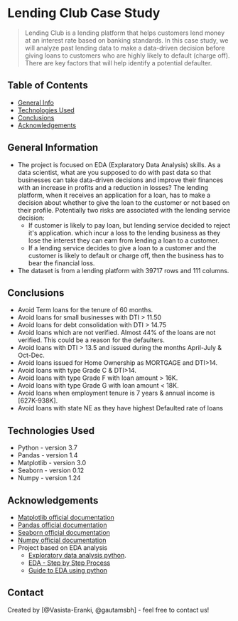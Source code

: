 # Lending Club Case Study
> Lending Club is a lending platform that helps customers lend money at an interest rate based on banking standards. In this case study, we will analyze past lending data to make a data-driven decision before giving loans to customers who are highly likely to default (charge off). There are key factors that will help identify a potential defaulter.


## Table of Contents

* [General Info](#general-information)
* [Technologies Used](#technologies-used)
* [Conclusions](#conclusions)
* [Acknowledgements](#acknowledgements)


## General Information

- The project is focused on EDA (Explaratory Data Analysis) skills. As a data scientist, what are you supposed to do with past data so that businesses can take data-driven decisions and improve their finances with an increase in profits and a reduction in losses?
The lending platform, when it receives an application for a loan, has to make a decision about whether to give the loan to the customer or not based on their profile. Potentially two risks are associated with the lending service decision:
    - If customer is likely to pay loan, but lending service decided to reject it's application. which incur a loss to the lending business as they lose the interest they can earn from lending a loan to a customer.
    - If a lending service decides to give a loan to a customer and the customer is likely to default or charge off, then the business has to bear the financial loss.
- The dataset is from a lending platform with 39717 rows and 111 columns.


## Conclusions

- Avoid Term loans for the tenure of 60 months.
- Avoid loans for small businesses with DTI > 11.50
- Avoid loans for debt consolidation with DTI  > 14.75
- Avoid loans which are not verified. Almost 44% of the loans are not verified. This could be a reason for the defaulters.
- Avoid loans with DTI > 13.5 and issued during the months April-July & Oct-Dec.
- Avoid loans issued for Home Ownership as MORTGAGE and DTI>14. 
- Avoid loans with type Grade C & DTI>14.
- Avoid loans with type Grade F with loan amount > 16K.
- Avoid loans with type Grade G with loan amount < 18K.
- Avoid loans when employment tenure is 7 years & annual income is [627K-938K].
- Avoid loans with state NE as they have highest Defaulted rate of loans


## Technologies Used

- Python - version 3.7
- Pandas - version 1.4
- Matplotlib - version 3.0
- Seaborn - version 0.12
- Numpy - version 1.24


## Acknowledgements

- [Matplotlib official documentation](https://matplotlib.org/stable/index.html)
- [Pandas official documentation](https://pandas.pydata.org/docs/)
- [Seaborn official documentation](https://seaborn.pydata.org/)
- [Numpy official documentation](https://numpy.org/doc/)
- Project based on EDA analysis
    - [Exploratory data analysis python](https://www.digitalocean.com/community/tutorials/exploratory-data-analysis-python).
    - [EDA - Step by Step Process](https://towardsdatascience.com/exploratory-data-analysis-in-python-a-step-by-step-process-d0dfa6bf94ee)
    - [Guide to EDA using python](https://www.analyticsvidhya.com/blog/2022/07/step-by-step-exploratory-data-analysis-eda-using-python/)

## Contact

Created by [@Vasista-Eranki, @gautamsbh] - feel free to contact us!
